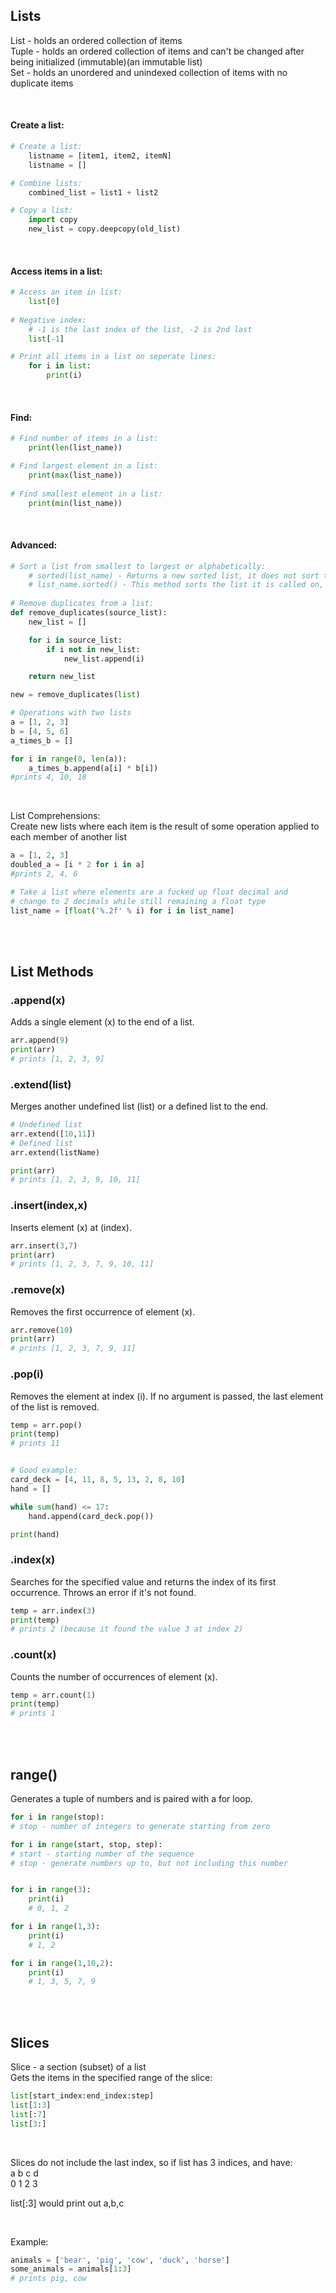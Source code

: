 ## Lists

List - holds an ordered collection of items  
Tuple - holds an ordered collection of items and can't be changed after being initialized (immutable)(an immutable list)  
Set - holds an unordered and unindexed collection of items with no duplicate items

<br>

#### Create a list:
```python
# Create a list:
    listname = [item1, item2, itemN]
    listname = []

# Combine lists:
    combined_list = list1 + list2

# Copy a list:
    import copy
    new_list = copy.deepcopy(old_list)
```

<br>

#### Access items in a list:
```python
# Access an item in list:
    list[0]
    
# Negative index:
    # -1 is the last index of the list, -2 is 2nd last
    list[-1]

# Print all items in a list on seperate lines:
    for i in list:
        print(i)
```

<br>

#### Find:
```python
# Find number of items in a list:
    print(len(list_name))

# Find largest element in a list:
    print(max(list_name))
    
# Find smallest element in a list:
    print(min(list_name))
```

<br>

#### Advanced:
```python
# Sort a list from smallest to largest or alphabetically:
    # sorted(list_name) - Returns a new sorted list, it does not sort the list it is passed
    # list_name.sorted() - This method sorts the list it is called on, it returns None
    
# Remove duplicates from a list:
def remove_duplicates(source_list):
    new_list = []

    for i in source_list:
        if i not in new_list:
            new_list.append(i)

    return new_list

new = remove_duplicates(list)

# Operations with two lists
a = [1, 2, 3]
b = [4, 5, 6]
a_times_b = []

for i in range(0, len(a)):
	a_times_b.append(a[i] * b[i])
#prints 4, 10, 18
```

<br>

List Comprehensions:  
Create new lists where each item is the result of some operation applied to each member of another list
```python
a = [1, 2, 3]
doubled_a = [i * 2 for i in a]
#prints 2, 4, 6

# Take a list where elements are a fucked up float decimal and
# change to 2 decimals while still remaining a float type
list_name = [float('%.2f' % i) for i in list_name]
```

<br>
<br>

## List Methods
### .append(x)
Adds a single element (x) to the end of a list.
```python
arr.append(9)   
print(arr) 
# prints [1, 2, 3, 9]
```

### .extend(list)
Merges another undefined list (list) or a defined list to the end.
```python
# Undefined list
arr.extend([10,11])
# Defined list
arr.extend(listName)

print(arr) 
# prints [1, 2, 3, 9, 10, 11]
```

### .insert(index,x)
Inserts element (x) at (index).
```python
arr.insert(3,7)
print(arr) 
# prints [1, 2, 3, 7, 9, 10, 11]
```

### .remove(x)
Removes the first occurrence of element (x).
```python
arr.remove(10)  
print(arr) 
# prints [1, 2, 3, 7, 9, 11]
```

### .pop(i)
Removes the element at index (i). If no argument is passed, the last element of the list is removed.
```python
temp = arr.pop()
print(temp)
# prints 11


# Good example:
card_deck = [4, 11, 8, 5, 13, 2, 8, 10]
hand = []

while sum(hand) <= 17:
    hand.append(card_deck.pop())

print(hand)
```

### .index(x)
Searches for the specified value and returns the index of its first occurrence. Throws an error if it's not found.
```python
temp = arr.index(3)
print(temp)
# prints 2 (because it found the value 3 at index 2)
```

### .count(x)
Counts the number of occurrences of element (x).
```python
temp = arr.count(1)
print(temp)
# prints 1
```

<br>
<br>

## range()
Generates a tuple of numbers and is paired with a for loop.
```python
for i in range(stop):
# stop - number of integers to generate starting from zero

for i in range(start, stop, step):
# start - starting number of the sequence
# stop - generate numbers up to, but not including this number


for i in range(3):
    print(i)
    # 0, 1, 2

for i in range(1,3):
    print(i)
    # 1, 2

for i in range(1,10,2):
    print(i)
    # 1, 3, 5, 7, 9
```

<br>
<br>

## Slices
Slice - a section (subset) of a list  
Gets the items in the specified range of the slice:
```python
list[start_index:end_index:step]
list[1:3]
list[:7]
list[3:]
```

<br>

Slices do not include the last index, so if list has 3 indices, and have:  
a	b	c	d  
0	1	2	3

list[:3] would print out a,b,c

<br>

Example:
```python
animals = ['bear', 'pig', 'cow', 'duck', 'horse']
some_animals = animals[1:3]
# prints pig, cow
```

<br>
